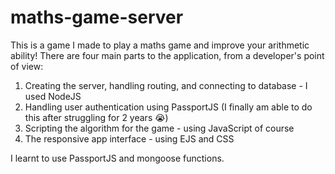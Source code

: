 # maths-game-server
This is a game I made to play a maths game and improve your arithmetic ability!
There are four main parts to the application, from a developer's point of view:
1. Creating the server, handling routing, and connecting to database - I used NodeJS
2. Handling user authentication using PassportJS (I finally am able to do this after struggling for 2 years 😭)
3. Scripting the algorithm for the game - using JavaScript of course
4. The responsive app interface - using EJS and CSS

I learnt to use PassportJS and mongoose functions.
